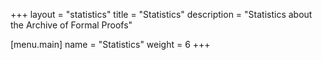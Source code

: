 +++
layout = "statistics"
title = "Statistics"
description = "Statistics about the Archive of Formal Proofs"

[menu.main]
name = "Statistics"
weight = 6
+++